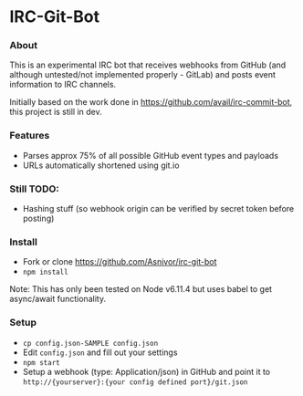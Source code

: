 # IRC-Git-Bot

### About

This is an experimental IRC bot that receives webhooks from GitHub (and although untested/not implemented properly - GitLab) and posts event information to IRC channels.

Initially based on the work done in https://github.com/avail/irc-commit-bot, this project is still in dev.

### Features

* Parses approx 75% of all possible GitHub event types and payloads
* URLs automatically shortened using git.io

### Still TODO:

* Hashing stuff (so webhook origin can be verified by secret token before posting)


### Install

* Fork or clone https://github.com/Asnivor/irc-git-bot
* `npm install`

Note: This has only been tested on Node v6.11.4 but uses babel to get async/await functionality.


### Setup
* `cp config.json-SAMPLE config.json`
* Edit `config.json` and fill out your settings
* `npm start`
* Setup a webhook (type: Application/json) in GitHub and point it to `http://{yourserver}:{your config defined port}/git.json`

